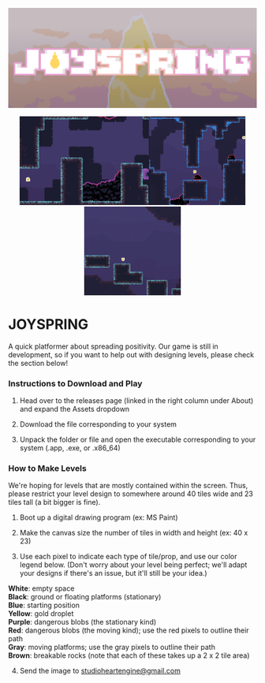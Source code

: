 ![](graphics/marketing/banner.png?raw=true)
<p align="center">
  <img src="graphics/marketing/dash.gif" height="180"><img src="graphics/marketing/blebs.gif" height="180"><img src="graphics/marketing/glide.gif" height="180">
</p>

# JOYSPRING
A quick platformer about spreading positivity. Our game is still in development, so if you want to help out with designing levels, please check the section below!

### Instructions to Download and Play
1. Head over to the releases page (linked in the right column under About) and expand the Assets dropdown

2. Download the file corresponding to your system

3. Unpack the folder or file and open the executable corresponding to your system (.app, .exe, or .x86_64)

### How to Make Levels
We're hoping for levels that are mostly contained within the screen. Thus, please restrict your level design to somewhere around 40 tiles wide and 23 tiles tall (a bit bigger is fine).
1. Boot up a digital drawing program (ex: MS Paint)

2. Make the canvas size the number of tiles in width and height (ex: 40 x 23)

3. Use each pixel to indicate each type of tile/prop, and use our color legend below. (Don't worry about your level being perfect; we'll adapt your designs if there's an issue, but it'll still be your idea.)    

**White**: empty space   
**Black**: ground or floating platforms (stationary)   
**Blue**: starting position   
**Yellow**: gold droplet   
**Purple**: dangerous blobs (the stationary kind)   
**Red**: dangerous blobs (the moving kind); use the red pixels to outline their path   
**Gray**: moving platforms; use the gray pixels to outline their path   
**Brown**: breakable rocks (note that each of these takes up a 2 x 2 tile area)   

4. Send the image to studioheartengine@gmail.com
